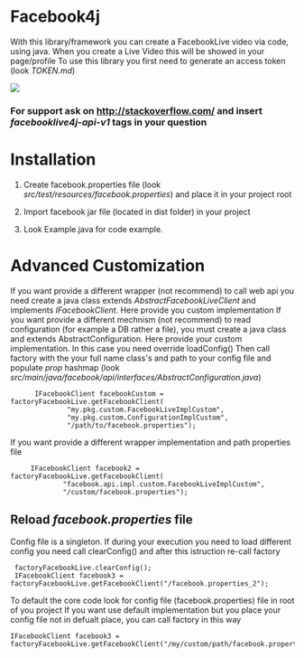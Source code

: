 

# Facebook4j

 With this library/framework you can create a FacebookLive video via code, using java. When you create a Live Video this will be showed in your page/profile
 To use this library you first need to generate an access token (look _TOKEN.md_)

![](https://www.forexinfo.it/local/cache-vignettes/L620xH313/arton39304-93f9f.jpg?1495036366)
### For support ask on http://stackoverflow.com/ and insert _facebooklive4j-api-v1_ tags in your question


# Installation

 1) Create facebook.properties file (look _src/test/resources/facebook.properties_) and place it in your project root

 2) Import facebook jar file (located in dist folder) in your project

 3) Look Example.java for code example.


# Advanced Customization
  If you want provide a different wrapper (not recommend) to call web api you need create a java class
  extends _AbstractFacebookLiveClient_ and implements _IFacebookClient_. Here provide you custom implementation
  If you want provide a different mechnism (not recommend) to read configuration (for example a DB rather a file), you must
  create a java class and extends AbstractConfiguration. Here provide your custom implementation. In this case you need override loadConfig()
  Then call factory with the your full name class's and path to your config file and populate _prop_ hashmap (look _src/main/java/facebook/api/interfaces/AbstractConfiguration.java_)
  ```      
        IFacebookClient facebookCustom = factoryFacebookLive.getFacebookClient(
                "my.pkg.custom.FacebookLiveImplCustom",
                "my.pkg.custom.ConfigurationImplCustom",
                "/path/to/facebook.properties");

  ```
 
  If you want provide a different wrapper implementation and path properties file

   ```
        IFacebookClient facebook2 = factoryFacebookLive.getFacebookClient(
        		"facebook.api.impl.custom.FacebookLiveImplCustom",
                "/custom/facebook.properties");
   ```
  
  ## Reload _facebook.properties_ file 
  Config file is a singleton. If during your execution you need to load different config you need call clearConfig()
  and after this istruction re-call factory
  
  ``` 
   factoryFacebookLive.clearConfig();
   IFacebookClient facebook3 = factoryFacebookLive.getFacebookClient("/facebook.properties_2");
  ```		
        
  To default the core code look for config file (facebook.properties) file in root of you project
  If you want use default implementation but you place your config file not in defualt place, you can call factory in this way
         
  ```      
  IFacebookClient facebook3 = factoryFacebookLive.getFacebookClient("/my/custom/path/facebook.properties");
  ```
